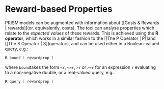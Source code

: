 # Reward-based Properties

PRISM models can be augmented with information about [[Costs & Rewards | rewards]](or, equivalently, costs). The tool can analyse properties which relate to the *expected values* of these rewards. This is achieved using the **R operator**, which works in a similar fashion to the [[The P Operator | P]]and [[The S Operator | S]]operators, and can be used either in a Boolean-valued query, e.g.:

```c
R bound [ rewardprop ]
```

where `bound`takes the form `<r`, `<=r`, `>r` or `>=r` for an expression `r` evaluating to a non-negative double, or a real-valued query, e.g.:

```c
R query [ rewardprop ]
```

